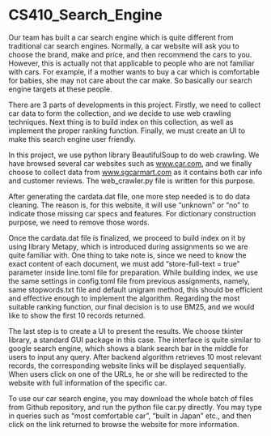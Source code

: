 # CS410_Search_Engine

Our team has built a car search engine which is quite different from traditional car search engines. Normally, a car website will ask you to choose the brand, make and price, and then recommend the cars to you. However, this is actually not that applicable to people who are not familiar with cars. For example, if a mother wants to buy a car which is comfortable for babies, she may not care about the car make. So basically our search engine targets at these people.

There are 3 parts of developments in this project. Firstly, we need to collect car data to form the collection, and we decide to use web crawling techniques. Next thing is to build index on this collection, as well as implement the proper ranking function. Finally, we must create an UI to make this search engine user friendly.

In this project, we use python library BeautifulSoup to do web crawling. We have browsed several car websites such as www.car.com, and we finally choose to collect data from www.sgcarmart.com as it contains both car info and customer reviews. The web_crawler.py file is written for this purpose.

After generating the cardata.dat file, one more step needed is to do data cleaning. The reason is, for this website, it will use “unknown” or “no” to indicate those missing car specs and features. For dictionary construction purpose, we need to remove those words.

Once the cardata.dat file is finalized, we proceed to build index on it by using library Metapy, which is introduced during assignments so we are quite familiar with. One thing to take note is, since we need to know the exact content of each document, we must add “store-full-text = true” parameter inside line.toml file for preparation. While building index, we use the same settings in config.toml file from previous assignments, namely, same stopwords.txt file and default unigram method, this should be efficient and effective enough to implement the algorithm. Regarding the most suitable ranking function, our final decision is to use BM25, and we would like to show the first 10 records returned.

The last step is to create a UI to present the results. We choose tkinter library, a standard GUI package in this case. The interface is quite similar to google search engine, which shows a blank search bar in the middle for users to input any query. After backend algorithm retrieves 10 most relevant records, the corresponding website links will be displayed sequentially. When users click on one of the URLs, he or she will be redirected to the website with full information of the specific car.

To use our car search engine, you may download the whole batch of files from Github repository, and run the python file car.py directly. You may type in queries such as “most comfortable car”, “built in Japan” etc., and then click on the link returned to browse the website for more information.
